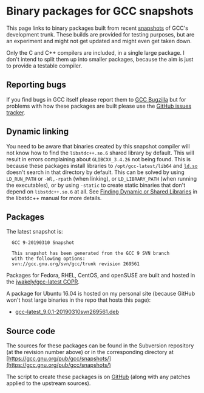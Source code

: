 # Binary packages for GCC snapshots

This page links to binary packages
built from recent [snapshots](https://gcc.gnu.org/snapshots.html)
of GCC's development trunk.
These builds are provided for testing purposes,
but are an experiment and might not get updated
and might even get taken down.

Only the C and C++ compilers are included, in a single large package.
I don't intend to split them up into smaller packages,
because the aim is just to provide a testable compiler.

## Reporting bugs

If you find bugs in GCC itself please report them to
[GCC Bugzilla](https://gcc.gnu.org/bugs)
but for problems with how these packages are built
please use the
[GitHub issues tracker](https://github.com/jwakely/pkg-gcc-latest/issues).

## Dynamic linking

You need to be aware that binaries created by this snapshot compiler
will not know how to find the `libstdc++.so.6` shared library by default.
This will result in errors complaining about `GLIBCXX_3.4.26` not being found.
This is because these packages install libraries to `/opt/gcc-latest/lib64`
and [`ld.so`](http://man7.org/linux/man-pages/man8/ld.so.8.html)
doesn't search in that directory by default.
This can be solved by using `LD_RUN_PATH` or `-Wl,-rpath` (when linking),
or `LD_LIBRARY_PATH` (when running the executables),
or by using `-static` to create static binaries that don't depend on
`libstdc++.so.6` at all.
See [Finding Dynamic or Shared Libraries](https://gcc.gnu.org/onlinedocs/libstdc++/manual/using_dynamic_or_shared.html#manual.intro.using.linkage.dynamic)
in the libstdc++ manual for more details.

## Packages

The latest snapshot is:

      GCC 9-20190310 Snapshot

      This snapshot has been generated from the GCC 9 SVN branch
      with the following options:
      svn://gcc.gnu.org/svn/gcc/trunk revision 269561

Packages for Fedora, RHEL, CentOS, and openSUSE
are built and hosted in the
[jwakely/gcc-latest COPR](https://copr.fedorainfracloud.org/coprs/jwakely/gcc-latest/).

A package for Ubuntu 16.04 is hosted on my personal site
(because GitHub won't host large binaries in the repo that hosts this page):

- [gcc-latest_9.0.1-20190310svn269561.deb](http://kayari.org/gcc-latest_9.0.1-20190310svn269561.deb)

## Source code

The sources for these packages can be found in the Subversion repository
(at the revision number above) or in the corresponding directory at
[https://gcc.gnu.org/pub/gcc/snapshots/](https://gcc.gnu.org/pub/gcc/snapshots/)

The script to create these packages
is on [GitHub](https://github.com/jwakely/pkg-gcc-latest)
(along with any patches applied to the upstream sources).
